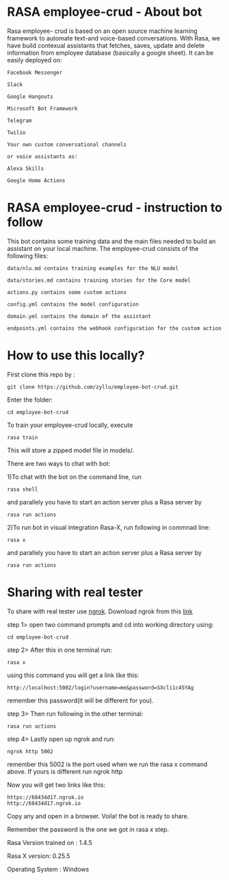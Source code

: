 # RASA employee-crud - About bot

Rasa employee- crud is based on an open source machine learning framework to automate text-and voice-based conversations. With Rasa, we have build contexual assistants that fetches, saves, update and delete information from employee database (basically a google sheet). It can be easily deployed on:
```
Facebook Messenger

Slack

Google Hangouts

Microsoft Bot Framework

Telegram

Twilio

Your own custom conversational channels

or voice assistants as:

Alexa Skills

Google Home Actions
```
# RASA employee-crud - instruction to follow

This bot contains some training data and the main files needed to build an assistant on your local machine. The employee-crud consists of the following files:
```
data/nlu.md contains training examples for the NLU model
```
```
data/stories.md contains training stories for the Core model
```
```
actions.py contains some custom actions
```
```
config.yml contains the model configuration
```
```
domain.yml contains the domain of the assistant
```
```
endpoints.yml contains the webhook configuration for the custom action
```
# How to use this locally?

First clone this repo by : 
```
git clone https://github.com/zyllu/employee-bot-crud.git
```
Enter the folder: 
```
cd employee-bot-crud
```
To train your employee-crud locally, execute
```
rasa train
```
This will store a zipped model file in models/.


There are two ways to chat with bot:

1)To chat with the bot on the command line, run
```
rasa shell
```
and parallely you have to start an action server plus a Rasa server by
```
rasa run actions
```

2)To run bot in visual integration Rasa-X, run following in commnad line:
```
rasa x
```
and parallely you have to start an action server plus a Rasa server by
```
rasa run actions
```

# Sharing with real tester
To share with real tester use [ngrok](https://ngrok.com). Download ngrok from this [link](https://ngrok.com/download)

step 1>
open two command prompts and cd into working directory using:
```
cd employee-bot-crud
```
step 2>
After this in one terminal run:
```
rasa x
```
using this command you will get a link like this:
```
http://localhost:5002/login?username=me&password=SXcli1c45YAg
```
remember this password(it will be different for you).

step 3>
Then run following in the other terminal:
```
rasa run actions
```
step 4>
Lastly open up ngrok and run:
```
ngrok http 5002
```
remember this 5002 is the port used when we run the rasa x command above. If yours is different run ngrok http <your port address>

Now you will get two links like this: 

```
https://68434d17.ngrok.io
http://68434d17.ngrok.io
```
Copy any and open in a browser. Voila! the bot is ready to share.

Remember the password is the one we got in rasa x step.


Rasa Version trained on : 1.4.5

Rasa X version: 0.25.5

Operating System : Windows
